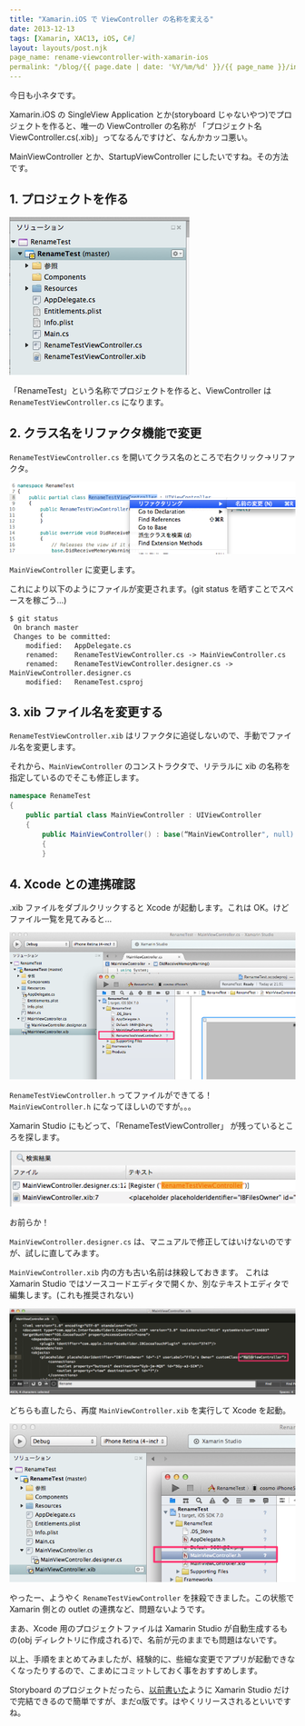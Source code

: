 ```yaml
---
title: "Xamarin.iOS で ViewController の名称を変える"
date: 2013-12-13
tags: [Xamarin, XAC13, iOS, C#]
layout: layouts/post.njk
page_name: rename-viewcontroller-with-xamarin-ios
permalink: "/blog/{{ page.date | date: '%Y/%m/%d' }}/{{ page_name }}/index.html"
---
```

今日も小ネタです。

Xamarin.iOS の SingleView Application とか(storyboard じゃないやつ)でプロジェクトを作ると、唯一の ViewController の名称が 「プロジェクト名ViewController.cs(.xib)」ってなるんですけど、なんかカッコ悪い。
<!--more-->
MainViewController とか、StartupViewController にしたいですね。その方法です。

## 1. プロジェクトを作る

![](/img/posts/xamarin_ios_rename_viewcontoller_01.png)

「RenameTest」という名称でプロジェクトを作ると、ViewController は ``RenameTestViewController.cs`` になります。

## 2. クラス名をリファクタ機能で変更

``RenameTestViewController.cs`` を開いてクラス名のところで右クリック→リファクタ。

![](/img/posts/xamarin_ios_rename_viewcontoller_02.png)

``MainViewController`` に変更します。

これにより以下のようにファイルが変更されます。(git status を晒すことでスペースを稼ごう…)

```
$ git status
 On branch master
 Changes to be committed:
	modified:   AppDelegate.cs
	renamed:    RenameTestViewController.cs -> MainViewController.cs
	renamed:    RenameTestViewController.designer.cs -> MainViewController.designer.cs
	modified:   RenameTest.csproj
```

## 3. xib ファイル名を変更する

``RenameTestViewController.xib`` はリファクタに追従しないので、手動でファイル名を変更します。

それから、``MainViewController`` のコンストラクタで、リテラルに xib の名称を指定しているのでそこも修正します。

```csharp MainViewController.cs
namespace RenameTest
{
    public partial class MainViewController : UIViewController
    {
        public MainViewController() : base(“MainViewController", null) // ← ココ！
        {
        }
```

## 4. Xcode との連携確認

.xib ファイルをダブルクリックすると Xcode が起動します。これは OK。けどファイル一覧を見てみると…

![](/img/posts/xamarin_ios_rename_viewcontoller_03.png)

``RenameTestViewController.h`` ってファイルができてる！
``MainViewController.h`` になってほしいのですが。。。

Xamarin Studio にもどって、「RenameTestViewController」 が残っているところを探します。

![](/img/posts/xamarin_ios_rename_viewcontoller_04.png)

お前らか！

``MainViewController.designer.cs`` は、マニュアルで修正してはいけないのですが、試しに直してみます。

``MainViewController.xib`` 内の方も古い名前は抹殺しておきます。
これは Xamarin Studio ではソースコードエディタで開くか、別なテキストエディタで編集します。(これも推奨されない)

![](/img/posts/xamarin_ios_rename_viewcontoller_05.png)

どちらも直したら、再度 ``MainViewController.xib`` を実行して Xcode を起動。

![](/img/posts/xamarin_ios_rename_viewcontoller_06.png)

やったー、ようやく ``RenameTestViewController`` を抹殺できました。この状態で Xamarin 側との outlet の連携など、問題ないようです。

まあ、Xcode 用のプロジェクトファイルは Xamarin Studio が自動生成するもの(obj ディレクトリに作成される)で、名前が元のままでも問題はないです。

以上、手順をまとめてみましたが、経験的に、些細な変更でアプリが起動できなくなったりするので、こまめにコミットしておく事をおすすめします。

Storyboard のプロジェクトだったら、[以前書いた](http://qiita.com/amay077/items/716742474bce343c5729)ように Xamarin Studio だけで完結できるので簡単ですが、まだα版です。はやくリリースされるといいですね。